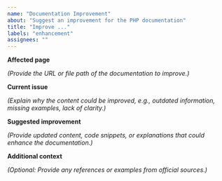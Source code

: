 ```yaml
---
name: "Documentation Improvement"
about: "Suggest an improvement for the PHP documentation"
title: "Improve ..."
labels: "enhancement"
assignees: ""
---
```


**Affected page**

_(Provide the URL or file path of the documentation to improve.)_

**Current issue**

_(Explain why the content could be improved, e.g., outdated information, missing examples, lack of clarity.)_

**Suggested improvement**

_(Provide updated content, code snippets, or explanations that could enhance the documentation.)_

**Additional context**

_(Optional: Provide any references or examples from official sources.)_
